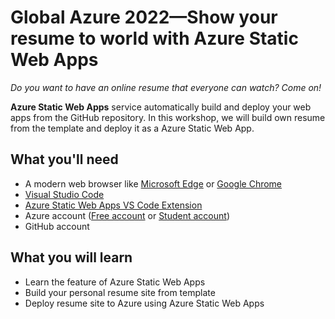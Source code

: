 # Global Azure 2022—Show your resume to world with Azure Static Web Apps

_Do you want to have an online resume that everyone can watch? Come on!_

**Azure Static Web Apps** service automatically build and deploy your web apps from the GitHub repository. In this workshop, we will build own resume from the template and deploy it as a Azure Static Web App.

## What you'll need

- A modern web browser like [Microsoft Edge](https://www.microsoft.com/edge?WT.mc_id=academic-51109-ornella) or [Google Chrome](https://www.google.com/chrome/)
- [Visual Studio Code](https://code.visualstudio.com/?WT.mc_id=academic-56895-chnoring)
- [Azure Static Web Apps VS Code Extension](https://marketplace.visualstudio.com/items?itemName=ms-azuretools.vscode-azurestaticwebapps&WT.mc_id=academic-56895-chnoring)
- Azure account ([Free account](https://azure.microsoft.com/en-us/free/) or [Student account](https://azure.microsoft.com/en-us/free/students/))
- GitHub account

## What you will learn

- Learn the feature of Azure Static Web Apps
- Build your personal resume site from template
- Deploy resume site to Azure using Azure Static Web Apps
